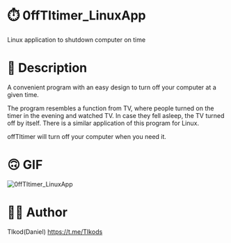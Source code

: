 # ⏱️ 0ffTItimer_LinuxApp
Linux application to shutdown computer on time

# 📕 Description
A convenient program with an easy design to turn off your computer at a given time.

The program resembles a function from TV, where people turned on the timer in the evening and watched TV. In case they fell asleep, the TV turned off by itself. There is a similar application of this program for Linux.

offTItimer will turn off your computer when you need it.

# 🙃 GIF
![0ffTItimer_LinuxApp](https://imgur.com/C4bf59C)

# 👨‍💻 Author
TIkod(Daniel)
https://t.me/TIkods